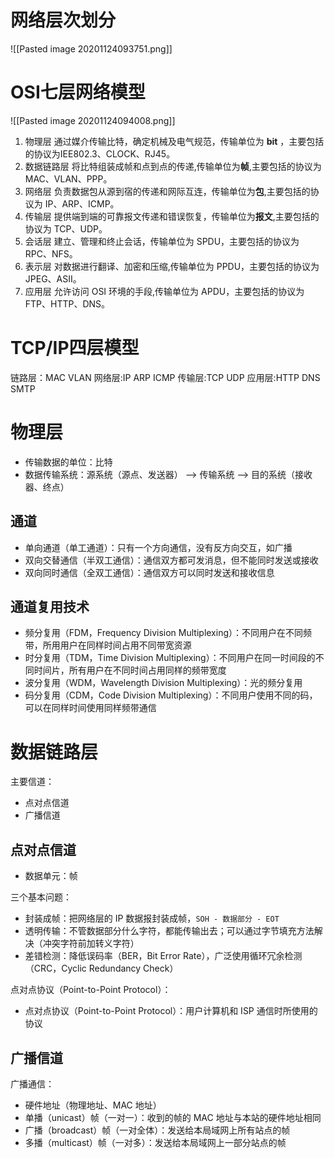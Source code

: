 # 网络层次划分
![[Pasted image 20201124093751.png]]
# OSI七层网络模型
![[Pasted image 20201124094008.png]]
1. 物理层
通过媒介传输比特，确定机械及电气规范，传输单位为 **bit** ，主要包括的协议为IEE802.3、CLOCK、RJ45。
2. 数据链路层
将比特组装成帧和点到点的传递,传输单位为**帧**,主要包括的协议为 MAC、VLAN、PPP。
3. 网络层
负责数据包从源到宿的传递和网际互连，传输单位为**包**,主要包括的协议为 IP、ARP、ICMP。
4. 传输层
提供端到端的可靠报文传递和错误恢复，传输单位为**报文**,主要包括的协议为 TCP、UDP。
5. 会话层
建立、管理和终止会话，传输单位为 SPDU，主要包括的协议为RPC、NFS。
6. 表示层
对数据进行翻译、加密和压缩,传输单位为 PPDU，主要包括的协议为JPEG、ASII。
7. 应用层
允许访问 OSI 环境的手段,传输单位为 APDU，主要包括的协议为FTP、HTTP、DNS。
# TCP/IP四层模型
链路层：MAC VLAN
网络层:IP ARP ICMP
传输层:TCP UDP
应用层:HTTP DNS SMTP

# 物理层

- 传输数据的单位：比特
- 数据传输系统：源系统（源点、发送器） --> 传输系统 --> 目的系统（接收器、终点）

## 通道

- 单向通道（单工通道）：只有一个方向通信，没有反方向交互，如广播
- 双向交替通信（半双工通信）：通信双方都可发消息，但不能同时发送或接收
- 双向同时通信（全双工通信）：通信双方可以同时发送和接收信息

## 通道复用技术

- 频分复用（FDM，Frequency Division Multiplexing）：不同用户在不同频带，所用用户在同样时间占用不同带宽资源
- 时分复用（TDM，Time Division Multiplexing）：不同用户在同一时间段的不同时间片，所有用户在不同时间占用同样的频带宽度
- 波分复用（WDM，Wavelength Division Multiplexing）：光的频分复用
- 码分复用（CDM，Code Division Multiplexing）：不同用户使用不同的码，可以在同样时间使用同样频带通信

# 数据链路层

主要信道：

- 点对点信道
- 广播信道

## 点对点信道

- 数据单元：帧

三个基本问题：

- 封装成帧：把网络层的 IP 数据报封装成帧，`SOH - 数据部分 - EOT`
- 透明传输：不管数据部分什么字符，都能传输出去；可以通过字节填充方法解决（冲突字符前加转义字符）
- 差错检测：降低误码率（BER，Bit Error Rate），广泛使用循环冗余检测（CRC，Cyclic Redundancy Check）

点对点协议（Point-to-Point Protocol）：

- 点对点协议（Point-to-Point Protocol）：用户计算机和 ISP 通信时所使用的协议

## 广播信道

广播通信：

- 硬件地址（物理地址、MAC 地址）
- 单播（unicast）帧（一对一）：收到的帧的 MAC 地址与本站的硬件地址相同
- 广播（broadcast）帧（一对全体）：发送给本局域网上所有站点的帧
- 多播（multicast）帧（一对多）：发送给本局域网上一部分站点的帧

